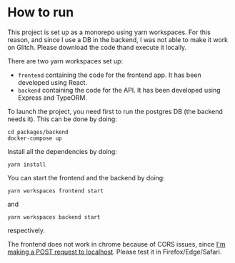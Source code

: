 # How to run

This project is set up as a monorepo using yarn workspaces. For this reason, and since I use a DB in the backend, I was not able to make it work on Glitch. Please download the code thand execute it locally.

There are two yarn workspaces set up:

- `frontend` containing the code for the frontend app. It has been developed using React.
- `backend` containing the code for the API. It has been developed using Express and TypeORM.

To launch the project, you need first to run the postgres DB (the backend needs it). This can be done by doing:

```
cd packages/backend
docker-compose up
```

Install all the dependencies by doing:

```
yarn install
```

You can start the frontend and the backend by doing:

```
yarn workspaces frontend start
```

and

```
yarn workspaces backend start
```

respectively.

The frontend does not work in chrome because of CORS issues, since [I'm making a POST request to localhost](https://stackoverflow.com/questions/66534759/cors-error-on-request-to-localhost-dev-server-from-remote-site). Please test it in Firefox/Edge/Safari.
